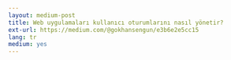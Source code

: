 ```yaml
---
layout: medium-post
title: Web uygulamaları kullanıcı oturumlarını nasıl yönetir?
ext-url: https://medium.com/@gokhansengun/e3b6e2e5cc15
lang: tr
medium: yes 
---
```

